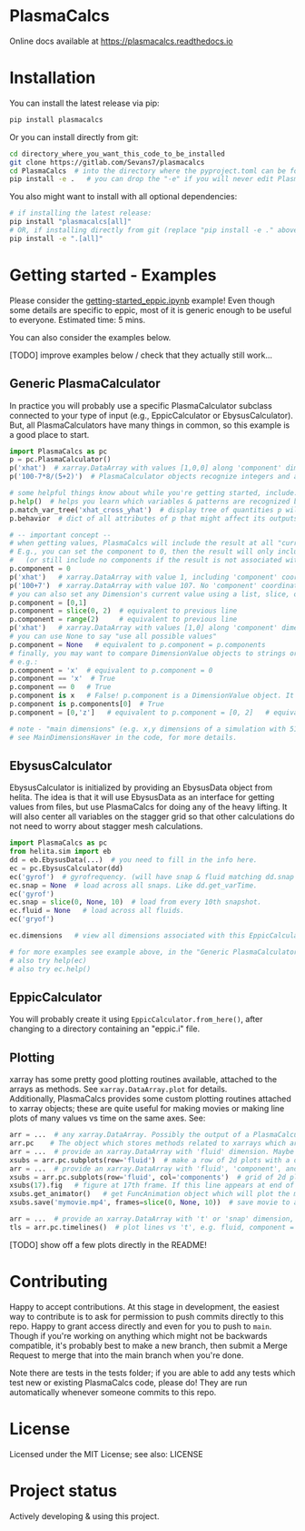 # PlasmaCalcs

Online docs available at https://plasmacalcs.readthedocs.io


# Installation

You can install the latest release via pip:
```bash
pip install plasmacalcs
```

Or you can install directly from git:
```bash
cd directory_where_you_want_this_code_to_be_installed
git clone https://gitlab.com/Sevans7/plasmacalcs
cd PlasmaCalcs  # into the directory where the pyproject.toml can be found.
pip install -e .   # you can drop the "-e" if you will never edit PlasmaCalcs.
```

You also might want to install with all optional dependencies:
```bash
# if installing the latest release:
pip install "plasmacalcs[all]"
# OR, if installing directly from git (replace "pip install -e ." above):
pip install -e ".[all]"
```

# Getting started - Examples

Please consider the [getting-started_eppic.ipynb](https://gitlab.com/Sevans7/plasmacalcs/-/blob/main/examples/getting-started_eppic.ipynb) example! Even though some details are specific to eppic, most of it is generic enough to be useful to everyone. Estimated time: 5 mins.

You can also consider the examples below.

[TODO] improve examples below / check that they actually still work...

## Generic PlasmaCalculator
In practice you will probably use a specific PlasmaCalculator subclass connected to your type of input (e.g., EppicCalculator or EbysusCalculator). But, all PlasmaCalculators have many things in common, so this example is a good place to start.
```python
import PlasmaCalcs as pc
p = pc.PlasmaCalculator()
p('xhat')  # xarray.DataArray with values [1,0,0] along 'component' dimension with coordinates x, y, z components.
p('100-7*8/(5+2)')  # PlasmaCalculator objects recognize integers and any simple arithmetic (+,-,/,*,**)

# some helpful things know about while you're getting started, include:
p.help()  # helps you learn which variables & patterns are recognized by this PlasmaCalculator object.
p.match_var_tree('xhat_cross_yhat')  # display tree of quantities p will load to get 'xhat_cross_yhat'. Best viewed in Jupyter.
p.behavior  # dict of all attributes of p that might affect its outputs. e.g. includes 'units'.

# -- important concept --
# when getting values, PlasmaCalcs will include the result at all "current value(s)" of each relevant Dimension.
# E.g., you can set the component to 0, then the result will only include the x component
#   (or still include no components if the result is not associated with any component in particular.)
p.component = 0
p('xhat')   # xarray.DataArray with value 1, including 'component' coordinate showing x component only.
p('100+7')  # xarray.DataArray with value 107. No 'component' coordinate because it doesn't depend on component.
# you can also set any Dimension's current value using a list, slice, or range:
p.component = [0,1]
p.component = slice(0, 2)  # equivalent to previous line
p.component = range(2)     # equivalent to previous line
p('xhat')   # xarray.DataArray with values [1,0] along 'component' dimension with coordinates x, y components.
# you can use None to say "use all possible values"
p.component = None   # equivalent to p.component = p.components
# finally, you may want to compare DimensionValue objects to strings or ints; you can do that!
# e.g.:
p.component = 'x'  # equivalent to p.component = 0
p.component == 'x'  # True
p.component == 0   # True
p.component is x   # False! p.component is a DimensionValue object. It can be converted & compared to int or str, though.
p.component is p.components[0]  # True
p.component = [0,'z']   # equivalent to p.component = [0, 2]   # equivalent to p.component = ['x', 'z']

# note - "main dimensions" (e.g. x,y dimensions of a simulation with 512x512 grid in x,y) are handled differently;
# see MainDimensionsHaver in the code, for more details.
```

## EbysusCalculator
EbysusCalculator is initialized by providing an EbysusData object from helita. The idea is that it will use EbysusData as an interface for getting values from files, but use PlasmaCalcs for doing any of the heavy lifting. It will also center all variables on the stagger grid so that other calculations do not need to worry about stagger mesh calculations.
```python
import PlasmaCalcs as pc
from helita.sim import eb
dd = eb.EbysusData(...)  # you need to fill in the info here.
ec = pc.EbysusCalculator(dd)
ec('gyrof')  # gyrofrequency. (will have snap & fluid matching dd.snap & dd.fluid)
ec.snap = None  # load across all snaps. Like dd.get_varTime.
ec('gyrof')
ec.snap = slice(0, None, 10)  # load from every 10th snapshot.
ec.fluid = None   # load across all fluids.
ec('gryof')

ec.dimensions   # view all dimensions associated with this EppicCalculator (probably will be 'snap', 'component', 'fluid', and 'jfluid')

# for more examples see example above, in the "Generic PlasmaCalculator" section.
# also try help(ec)
# also try ec.help()
```

## EppicCalculator
You will probably create it using `EppicCalculator.from_here()`, after changing to a directory containing an "eppic.i" file.


## Plotting
xarray has some pretty good plotting routines available, attached to the arrays as methods. See `xarray.DataArray.plot` for details.  
Additionally, PlasmaCalcs provides some custom plotting routines attached to xarray objects; these are quite useful for making movies or making line plots of many values vs time on the same axes. See:
```python
arr = ...  # any xarray.DataArray. Possibly the output of a PlasmaCalculator object.
arr.pc    # The object which stores methods related to xarrays which are defined in PlasmaCalcs.
arr = ...  # provide an xarray.DataArray with 'fluid' dimension. Maybe also 't' or 'snap' dimension. Definitely 2 other dimensions e.g. 'x', 'y'.
xsubs = arr.pc.subplots(row='fluid')  # make a row of 2d plots with a different fluid in each.
arr = ...  # provide an xarray.DataArray with 'fluid', 'component', and 'snap' or 't' dimensions. Also 2 other dimensions e.g. 'x', 'y'.
xsubs = arr.pc.subplots(row='fluid', col='components')  # grid of 2d plots with a different fluid & component in each.
xsubs(17).fig   # figure at 17th frame. If this line appears at end of a Jupyter cell, display that figure.
xsubs.get_animator()   # get FuncAnimation object which will plot the movie. Optional. If at end of a Jupyter cell, may render the movie in-line.
xsubs.save('mymovie.mp4', frames=slice(0, None, 10))  # save movie to a file. here, frames indicates to only save every 10th frame.

arr = ...  # provide an xarray.DataArray with 't' or 'snap' dimension, as well as any other dimensions. Probably no very long dimensions.
tls = arr.pc.timelines()  # plot lines vs 't', e.g. fluid, component = (0,0), (0,1), (0,2), (1,0), ..., (4,2) if arr has fluids 0-4 and components 0-2.
```

[TODO] show off a few plots directly in the README!


# Contributing
Happy to accept contributions. At this stage in development, the easiest way to contribute is to ask for permission to push commits directly to this repo. Happy to grant access directly and even for you to push to `main`. Though if you're working on anything which might not be backwards compatible, it's probably best to make a new branch, then submit a Merge Request to merge that into the main branch when you're done.

Note there are tests in the tests folder; if you are able to add any tests which test new or existing PlasmaCalcs code, please do! They are run automatically whenever someone commits to this repo.

# License
Licensed under the MIT License; see also: LICENSE

# Project status
Actively developing & using this project.
